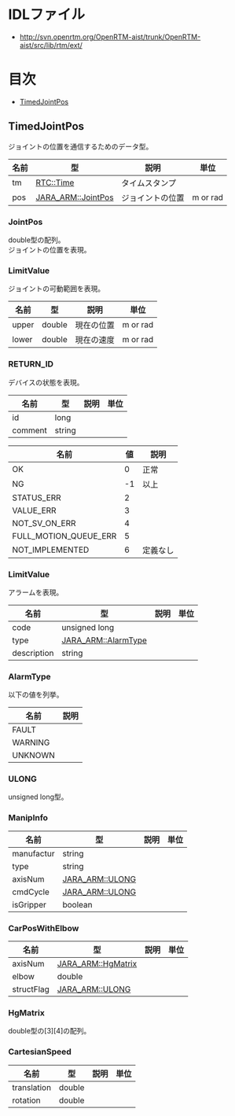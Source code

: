 # IDLファイル
- http://svn.openrtm.org/OpenRTM-aist/trunk/OpenRTM-aist/src/lib/rtm/ext/

# 目次
- [TimedJointPos](#timedjointpos)

## TimedJointPos
ジョイントの位置を通信するためのデータ型。

|名前|型|説明|単位|
|---|---|---|---|
|tm|[RTC::Time](基本データ型#time)|タイムスタンプ||
|pos|[JARA_ARM::JointPos](#jointpos)|ジョイントの位置|m or rad|


### JointPos
double型の配列。  
ジョイントの位置を表現。  

### LimitValue
ジョイントの可動範囲を表現。  

|名前|型|説明|単位|
|---|---|---|---|
|upper|double|現在の位置|m or rad|
|lower|double|現在の速度|m or rad|


### RETURN_ID
デバイスの状態を表現。  

|名前|型|説明|単位|
|---|---|---|---|
|id|long|||
|comment|string|||


|名前|値|説明|
|---|---|---|
|OK|0|正常|
|NG|-1|以上|
|STATUS_ERR|2||
|VALUE_ERR|3||
|NOT_SV_ON_ERR|4||
|FULL_MOTION_QUEUE_ERR|5||
|NOT_IMPLEMENTED|6|定義なし|


### LimitValue
アラームを表現。  

|名前|型|説明|単位|
|---|---|---|---|
|code|unsigned long|||
|type|[JARA_ARM::AlarmType](#alarmtype)|||
|description|string|||

### AlarmType
以下の値を列挙。  

|名前|説明|
|---|---|
|FAULT||
|WARNING||
|UNKNOWN||

### ULONG
unsigned long型。

### ManipInfo

|名前|型|説明|単位|
|---|---|---|---|
|manufactur|string|||
|type|string|||
|axisNum|[JARA_ARM::ULONG](#ulong)|||
|cmdCycle|[JARA_ARM::ULONG](#ulong)|||
|isGripper|boolean|||



### CarPosWithElbow

|名前|型|説明|単位|
|---|---|---|---|
|axisNum|[JARA_ARM::HgMatrix](#hgmatrix)|||
|elbow|double|||
|structFlag|[JARA_ARM::ULONG](#ulong)|||

### HgMatrix
double型の[3][4]の配列。


### CartesianSpeed

|名前|型|説明|単位|
|---|---|---|---|
|translation|double|||
|rotation|double|||




